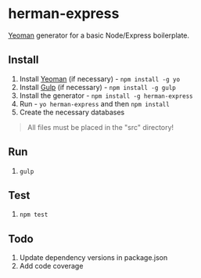 # herman-express

[Yeoman](http://yeoman.io) generator for a basic Node/Express boilerplate.

## Install

1. Install [Yeoman](http://yeoman.io) (if necessary) - `npm install -g yo`
1. Install [Gulp](http://gulpjs.com/) (if necessary) - `npm install -g gulp`
1. Install the generator - `npm install -g herman-express`
1. Run - `yo herman-express` and then `npm install`
1. Create the necessary databases

> All files must be placed in the "src" directory!

## Run

1. `gulp`

## Test

1. `npm test`

## Todo

1. Update dependency versions in package.json
1. Add code coverage
